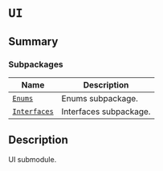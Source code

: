 

# `UI`

<a id="summary"></a>

## Summary

### Subpackages

| Name | Description |
|-------------------------------------------------------------------------------------------------------|------------------------|
| [`Enums`](Enums/index.md#module-ansys.mechanical.stubs.v241.Ansys.Mechanical.UI.Enums)                | Enums subpackage.      |
| [`Interfaces`](Interfaces/index.md#module-ansys.mechanical.stubs.v241.Ansys.Mechanical.UI.Interfaces) | Interfaces subpackage. |

<a id="description"></a>

## Description

UI submodule.

<!-- !! processed by numpydoc !! -->

